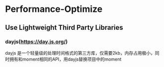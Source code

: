 # Performance-Optimize
## Use Lightweight Third Party Libraries 
### dayjs(https://day.js.org/)
dayjs 是一个轻量级的处理时间格式的第三方库，仅需要2kb，内存占用极小，同时拥有和moment相同的API，用dayjs替换项目中的moment
